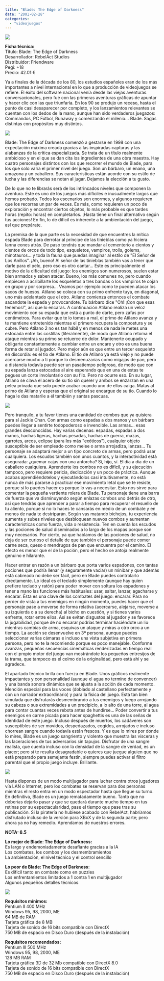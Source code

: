 ```yaml
---
title: "Blade: The Edge of Darkness"
date: "2001-02-28"
categories: 
  - "videojuegos"
---
```


![](images/blade.jpg)

**Ficha técnica:**  
Título: Blade: The Edge of Darkness  
Desarrollador: RebelAct Studios  
Distribuidor: Friendware  
Pegi: +18  
Precio: 42.01 €

Ya a finales de la década de los 80, los estudios españoles eran de los más importantes a nivel internacional en lo que a producción de videojuegos se refiere. El éxito del software nacional venía desde las viejas aventuras conversacionales, pero fué con las primeras aventuras gráficas de apuntar y hacer clic con las que triunfaría. En los 90 se produjo un receso, hasta el punto de casi desaparecer por completo, y los lanzamientos relevantes se cuentan con los dedos de la mano, aunque han sido verdaderos juegazos: Commandos, PC Fútbol, Runaway y comenzando el milenio... Blade. Sagas distintas con propósitos muy distintos.

![](images/amazona1.jpg)

Blade: The Edge of Darkness comenzó a gestarse en 1998 con una expectación máxima creada gracias a las inspiradas capturas y las alabanzas de la crítica especializada. Se trata de un título realmente ambicioso y en el que se dan cita los ingredientes de una obra maestra. Hay cuatro personajes distintos con los que recorrer el mundo de Blade, para los que solo varía el primer nivel del juego. Son un bárbaro, un enano, una amazona y un caballero. Sus características están acorde con su estilo de lucha y las diferencias se notan al jugar. Dejamos la elección a tu gusto.

De lo que no te librarás será de los intrincados niveles que componen la aventura. Este es uno de los juegos más difíciles e inusualmente largos que hemos probado. Todos los escenarios son enormes, y algunos requieren que los recorras un par de veces. Es más, como requieren un poco de exploración y encontrar ciertos objetos, lo más probable es que tardes horas (repito: horas) en completarlos. ¡Hasta tiene un final alternativo según tus acciones! En fin, lo de dificil es inherente a la ambientación del juego, así que prepárate.

La premisa de la que parte es la necesidad de que encuentres la mítica espada Blade para derrotar al príncipe de las tinieblas como ya hiciera Ianna eones atrás. De paso tendrás que mandar al cementerio a cientos y cientos de orcos de todo tipo, esqueletos, vampiros, trolls, golems, minotauros... y toda la fauna que puedas imaginar al estilo de "El Señor de Los Anillos". ¡Ah, bueno! Al señor de las tinieblas también vas a tener que darle para el pelo, pero eso es otro cantar... Este es principalmente el motivo de la dificultad del juego: los enemigos son numerosos, suelen estar bien armados y saben atacar. Bueno, los más comunes no, pero cuando empiecen a acribillarte los esqueletos a tres bandas o los vampiros te cojan en grupo y por sorpresa... Veamos por ejemplo como te pueden atacar los sacos de huesos. Atilano se coloca con su primo enfrente tuya, en diagonal, uno más adelantado que el otro. Atilano comienza entonces el combate sacandote la espada y provocandote. Tu bárbaro dice "Oh! ¡Con que esas tenemos!", asi que lo encaras. A continuación Atilano realiza un veloz movimiento con su espada que está a punto de darte, pero zafas por centímetros. Para evitar que te lo tomes a mal, el primo de Atilano avanza y te mantiene entretenido mientras el primero recupera la compostura y se cubre. Pero Atilano 2 no es tan hábil y en menos de nada le metes una estocada entre las costillas (literalmente), de modo que Atilano retoma el ataque mientras su primo se retuerce de dolor. Mantenerte ocupado y obligarte constantemente a cambiar entre un encare y otro es una buena forma de retar al jugador. Pero mejor aún es que entre un tercer esqueleto en discordia: es el tio de Atilano. El tio de Atilano ya está viejo y no puede acercarse mucho a tí porque lo desmenuzarías como migajas de pan, pero a distancia todavía puede ser un pasatiempo peligroso, de modo que con su espada lanza estocadas al aire esperando que en una de estas te pegues un corte involuntario con su filo. Pero no ocurre eso. En su lugar, Atilano se clava el acero de su tio sin querer y ambos se enzarzan en una pelea privada que solo puede acabar cuando uno de ellos caiga. Matas al primo de Atilano y esperas que el original se encargue de su tio. Cuando lo haga le das matarile a él también y santas pascuas.

![](images/barbarian1.jpg)

Pero tranquilo, a tu favor tienes una cantidad de combos que ya quisiera para sí Jackie Chan. Con armas como espadas a dos manos y un bárbaro puedes llegar a sentirte todopoderoso e invencible. Las armas... esas grandes desconocidas. Hay varias decenas: espadas, espadas a dos manos, hachas ligeras, hachas pesadas, hachas de guerra, mazas, garrotes, arcos, eclipse (para los más "exóticos"), cualquier objeto susceptible de ser empleado como melee o arma arrojadiza, lanzas... Tu personaje se adaptará mejor a un tipo concreto de armas, pero podrá usar cualquiera. Los escudos también son unos cuantos, y la interactividad está asegurada: ¿quemar cajas con una antorcha? Sí, hijo, sí. El dia a dia de un caballero cualquiera. Aprenderte los combos no es dificil, y su ejecución tampoco, pero requiere pericia, dedicación y un poco de práctica. Aunque acabas aprendiéndotelos y ejecutándolos casi intuitivamente, no está nunca de más pararse a practicar ese movimiento letal que se te resiste, porque si lo puedes hacer es porque lo vas a necesitar. Esto nos sirve para comentar la pequeña vertiente rolera de Blade. Tu personaje tiene una barra de fuerza que va disminuyendo según enlazas combos uno detrás de otro, asi que tendrás que aprender a parar a tiempo para recuperar el resuello de tu aliento, porque si no lo haces te cansarás en medio de un combate y en menos de nada te destriparán. Según vas matando bichejos, tu experiencia aumenta y subes niveles que desbloquean nuevos combos y aumentan características como fuerza, vida o resistencia. Ten en cuenta los escudos y las pociones de salud diseminados a lo largo de los mapas porque son muy necesarios. Por cierto, ya que hablamos de las pociones de salud, no deja de ser curioso el detalle de que también el personaje puede comer carne seca, queso o mendrugos de pan que encuentra por el camino. El efecto es menor que el de la poción, pero el hecho se antoja realmente genuino e hilarante.

Hacer entrar en razón a un bárbaro que porta varios espadones, con tantas pociones que podría llenar (y seguramente vaciar) un minibar y que además está cabreado no debe ser fácil, pero en Blade puedes controlarlo directamente. Lo ideal es el teclado simplemente (aunque hay quien prefiere teclado y ratón) para poder mover con soltura los espadones y tener a mano las funciones más habituales: usar, saltar, lanzar, agacharse y encarar. Ésta es una clave de los combates del juego: encarar. Para no perder de vista a tus enemigos en ningún momento, puedes hacer que el personaje pase a moverse de forma relativa (acercarse, alejarse, moverse a su izquierda o a su derecha) al bicho en cuestión, y si tienes varios enfrente, rotar entre ellos. Así se evitan disgustos al jugador y se favorece la jugabilidad, porque de no encarar podrías terminar haciéndote un lio mientras cambias de arma, esquivas un ataque y miras a otro orco a un tiempo. La acción se desenvuelve en 3ª persona, aunque puedes seleccionar varias cámaras e incluso una vista subjetiva en primera persona, pero no te la recomiendo porque es poco manejable. Conforme avanzas, pequeñas secuencias cinemáticas renderizadas en tiempo real con el propio motor del juego van mostrándote los pequeños entresijos de la trama, que tampoco es el colmo de la originalidad, pero está ahí y se agradece.

El apartado técnico brilla con fuerza en Blade. Unos gráficos realmente impactantes y con personalidad (aunque el agua no termine de convencer) y una banda sonora dinámica que se ajusta a la acción de cada momento. Mención especial para las voces (doblado al castellano perfectamente y con un narrador extraordinario) y para la física del juego. Está tan bien simulada que disfrutarás desmembrando a tus enemigos y luego arrojando su cabeza o sus extremidades a un precipicio, a lo alto de una torre, al agua para contar cuantas veces rebota antes de hundirse... Poder convertir a tus enemigos en carne picada para hacer spaghettis es una de las señas de identidad de este juego. Incluso después de muertos, los cadáveres son susceptibles de ser movidos, despedazados, cogidos, arrojados e incluso chorrean sangre cuando todavía están frescos. Y es que lo mires por donde lo mires, Blade es un juego sangriento y violento que muestra las vísceras y las laceraciones de tus adversarios sin tapujos. Disfrutar de una sangre realista, que cuenta incluso con la densidad de la sangre de verdad, es un placer; pero si te resulta desagradable o quieres que juegue alguien que no está preparado para semejante festín, siempre puedes activar el filtro parental que el propio juego incluye. Brillante.

![](images/inventory1.jpg)

Hasta dispones de un modo multijugador para luchar contra otros jugadores vía LAN o Internet, pero los combates se reservan para dos personas mientras el resto entra en un modo espectador hasta que llegue su turno. En definitiva, Blade es un juego rematadamente bueno. Tanto que no deberías dejarlo pasar y que se quedará durante mucho tiempo en tus retinas por su espectacularidad, pase el tiempo que pase tras su publicación. Si la piratería no hubiese acabado con RebelAct, habríamos disfrutado incluso de la versión para XBoX y de la segunda parte; pero ahora ya no hay remedio. Aprendamos de nuestros errores.

**NOTA: 8.5**

**Lo mejor de Blade: The Edge of Darkness:**  
Es largo y endemoniadamente desafiante gracias a la IA  
Los combates, los combos y los desmembramientos  
La ambientación, el nivel técnico y el control sencillo

**Lo peor de Blade: The Edge of Darkness:**  
Es dificil tanto en combate como en puzzles  
Los enfrentamientos limitados a 1 contra 1 en multijugador  
Algunos pequeños detalles técnicos

![](images/knight1.jpg)

**Requisitos mínimos:**  
Pentium II 400 MHz  
Windows 95, 98, 2000, ME  
64 MB de RAM  
Tarjeta gráfica de 8 MB  
Tarjeta de sonido de 16 bits compatible con DirectX  
750 MB de espacio en Disco Duro (después de la instalación)

**Requisitos recomendados:**  
Pentium III 500 MHz  
Windows 95, 98, 2000, ME  
128 MB RAM  
Tarjeta gráfica 3D de 32 Mb compatible con DirectX 8.0  
Tarjeta de sonido de 16 bits compatible con DirectX  
750 MB de espacio en Disco Duro (después de la instalación)